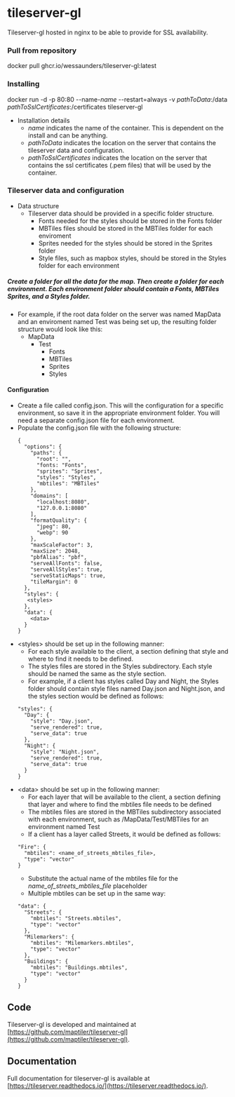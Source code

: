 # tileserver-gl
Tileserver-gl hosted in nginx to be able to provide for SSL availability.  

### Pull from repository
docker pull ghcr.io/wessaunders/tileserver-gl:latest

### Installing
docker run -d -p 80:80 --name-*name* --restart=always -v *pathToData*:/data *pathToSslCertificates*:/certificates tileserver-gl

* Installation details
  * *name* indicates the name of the container.  This is dependent on the install and can be anything.
  * *pathToData* indicates the location on the server that contains the tileserver data and configuration.
  * *pathToSslCertificates* indicates the location on the server that contains the ssl certificates (.pem files) that will be used by the container.

### Tileserver data and configuration
  * Data structure
    * Tileserver data should be provided in a specific folder structure.  
      * Fonts needed for the styles should be stored in the Fonts folder
      * MBTiles files should be stored in the MBTiles folder for each enviroment
      * Sprites needed for the styles should be stored in the Sprites folder 
      * Style files, such as mapbox styles, should be stored in the Styles folder for each environment

##### Create a folder for all the data for the map.  Then create a folder for each environment.  Each environment folder should contain a Fonts, MBTiles Sprites, and a Styles folder.

  * For example, if the root data folder on the server was named MapData and an enviroment named Test was being set up, the resulting folder structure would look like this:
    * MapData
      * Test
        * Fonts
        * MBTiles
        * Sprites
        * Styles

#### Configuration
* Create a file called config.json.  This will the configuration for a specific environment, so save it in the appropriate environment folder.  You will need a separate config.json file for each environment.
* Populate the config.json file with the following structure:
  ``` 
  {
    "options": {
      "paths": {
        "root": "",
        "fonts: "Fonts",
        "sprites": "Sprites",
        "styles": "Styles",
        "mbtiles": "MBTiles"
      },
      "domains": [
        "localhost:8080",
        "127.0.0.1:8080"
      ],
      "formatQuality": {
        "jpeg": 80,
        "webp": 90
      },
      "maxScaleFactor": 3,
      "maxSize": 2048,
      "pbfAlias": "pbf",
      "serveAllFonts": false,
      "serveAllStyles": true,
      "serveStaticMaps": true,
      "tileMargin": 0
    },
    "styles": {
     <styles>
    },
    "data": {
      <data>
    }
  }
  ```
* \<styles\> should be set up in the following manner:
  * For each style available to the client, a section defining that style and where to find it needs to be defined.
  * The styles files are stored in the Styles subdirectory.  Each style should be named the same as the style section.
  * For example, if a client has styles called Day and Night, the Styles folder should contain style files named Day.json and Night.json, and the styles section would be defined as follows:
  ```
  "styles": {
    "Day": {
      "style": "Day.json",
      "serve_rendered": true,
      "serve_data": true
    },
    "Night": {
      "style": "Night.json",
      "serve_rendered": true,
      "serve_data": true
    }
  }
  ```
* \<data\> should be set up in the following manner:
  * For each layer that will be available to the client, a section defining that layer and where to find the mbtiles file needs to be defined
  * The mbtiles files are stored in the MBTiles subdirectory associated with each environment, such as /MapData/Test/MBTiles for an environment named Test
  * If a client has a layer called Streets, it would be defined as follows:
  ```
  "Fire": {
    "mbtiles": <name_of_streets_mbtiles_file>,
    "type": "vector"
  }
  ```
  * Substitute the actual name of the mbtiles file for the *name_of_streets_mbtiles_file* placeholder
  * Multiple mbtiles can be set up in the same way:
  ```
  "data": {
    "Streets": {
      "mbtiles": "Streets.mbtiles",
      "type": "vector"
    },
    "Milemarkers": {
      "mbtiles": "Milemarkers.mbtiles",
      "type": "vector"
    },
    "Buildings": {
      "mbtiles": "Buildings.mbtiles",
      "type": "vector"
    }
  }
  ```
  
## Code
Tileserver-gl is developed and maintained at [https://github.com/maptiler/tileserver-gl](https://github.com/maptiler/tileserver-gl).  
  
## Documentation
Full documentation for tileserver-gl is available at [https://tileserver.readthedocs.io/](https://tileserver.readthedocs.io/). 
